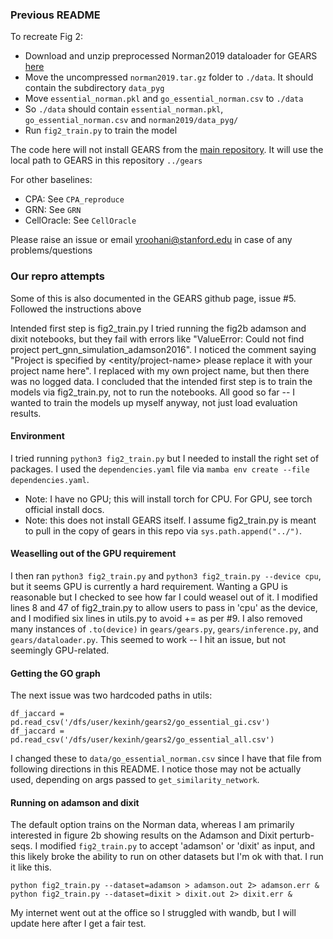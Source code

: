 ### Previous README

To recreate Fig 2:

- Download and unzip preprocessed Norman2019 dataloader for GEARS [here](https://dataverse.harvard.edu/api/access/datafile/6894431)
- Move the uncompressed `norman2019.tar.gz` folder to `./data`. It should contain the subdirectory `data_pyg`
- Move `essential_norman.pkl` and `go_essential_norman.csv` to `./data`
- So `./data` should contain `essential_norman.pkl`, `go_essential_norman.csv` and `norman2019/data_pyg/`
- Run `fig2_train.py` to train the model

The code here will not install GEARS from the [main repository](https://github.com/snap-stanford/GEARS). It will use the local path to GEARS in this repository `../gears`

For other baselines:
- CPA: See `CPA_reproduce`
- GRN: See `GRN`
- CellOracle: See `CellOracle`

Please raise an issue or email yroohani@stanford.edu in case of any problems/questions

### Our repro attempts

Some of this is also documented in the GEARS github page, issue #5. Followed the instructions above

Intended first step is fig2_train.py
I tried running the fig2b adamson and dixit notebooks, but they fail with errors like "ValueError: Could not find project pert_gnn_simulation_adamson2016". I noticed the comment saying "Project is specified by <entity/project-name> please replace it with your project name here". I replaced with my own project name, but then there was no logged data. I concluded that the intended first step is to train the models via fig2_train.py, not to run the notebooks. All good so far -- I wanted to train the models up myself anyway, not just load evaluation results.

#### Environment

I tried running `python3 fig2_train.py` but I needed to install the right set of packages. I used the `dependencies.yaml` file via `mamba env create --file  dependencies.yaml`.

- Note: I have no GPU; this will install torch for CPU. For GPU, see torch official install docs.
- Note: this does not install GEARS itself. I assume fig2_train.py is meant to pull in the copy of gears in this repo via `sys.path.append("../")`.

#### Weaselling out of the GPU requirement
I then ran `python3 fig2_train.py` and `python3 fig2_train.py --device cpu`, but it seems GPU is currently a hard requirement. Wanting a GPU is reasonable but I checked to see how far I could weasel out of it. I modified lines 8 and 47 of fig2_train.py to allow users to pass in 'cpu' as the device, and I modified six lines in utils.py to avoid += as per #9. I also removed many instances of `.to(device)` in `gears/gears.py`, `gears/inference.py`, and `gears/dataloader.py`. This seemed to work -- I hit an issue, but not seemingly GPU-related.

#### Getting the GO graph

The next issue was two hardcoded paths in utils:

    df_jaccard = pd.read_csv('/dfs/user/kexinh/gears2/go_essential_gi.csv')
    df_jaccard = pd.read_csv('/dfs/user/kexinh/gears2/go_essential_all.csv')

I changed these to `data/go_essential_norman.csv` since I have that file from following directions in this README. I notice those may not be actually used, depending on args passed to `get_similarity_network`.

#### Running on adamson and dixit

The default option trains on the Norman data, whereas I am primarily interested in figure 2b showing results on the Adamson and Dixit perturb-seqs. I modified `fig2_train.py` to accept 'adamson' or 'dixit' as input, and this likely broke the ability to run on other datasets but I'm ok with that. I run it like this.

    python fig2_train.py --dataset=adamson > adamson.out 2> adamson.err &
    python fig2_train.py --dataset=dixit > dixit.out 2> dixit.err &

My internet went out at the office so I struggled with wandb, but I will update here after I get a fair test.

